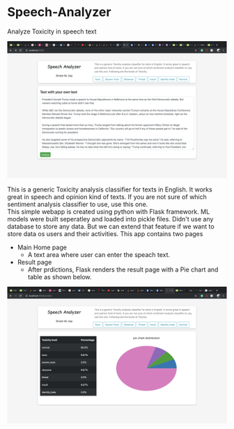 # Speech-Analyzer
Analyze Toxicity in speech text
<p>
  <img src="speech_analyzer.png">
</p>
This is a generic Toxicity analysis classifier for texts in English. It works great in speech and opinion kind of texts. If you are not sure of which sentiment analysis classifier to use, use this one.
<br>
This simple webapp is created using python with Flask framework. ML models were built seperatley and loaded into pickle files. Didn't use any database to store any data. But we can extend that feature if we want to store data os users and their activities. This app contains two pages

- Main Home page
  - A text area where user can enter the speach text.
- Result page
  - After prdictions, Flask renders the result page with a Pie chart and table as shown below.

<p>
    <img src="speech_result.png">
</p>